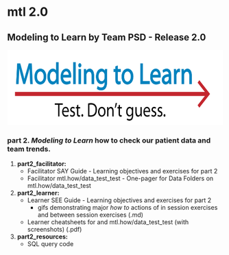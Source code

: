# mtl 2.0

## Modeling to Learn by Team PSD - Release 2.0

<img src = "https://github.com/lzim/teampsd/blob/master/resources/logos/mtl_testdontguess_sm.png"
     height = "175" width = "650">

### part 2. *Modeling to Learn* how to check our **patient data** and **team trends.**

1. **part2_facilitator:**
    - Facilitator SAY Guide - Learning objectives and exercises for part 2
    - Facilitator mtl.how/data_test_test - One-pager for Data Folders on mtl.how/data_test_test
2. **part2_learner:**
    - Learner SEE Guide - Learning objectives and exercises for part 2
      - gifs demonstrating major *how to* actions of in session exercises and between session exercises (.md)
    - Learner cheatsheets for and mtl.how/data_test_test (with screenshots) (.pdf)
3.  **part2_resources:**
    - SQL query code
